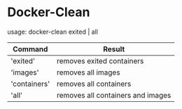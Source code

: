 Docker-Clean
======

usage: docker-clean exited | all

|Command      |Result                           |
|-------------|---------------------------------|
|'exited'     |removes exited containers        |
|'images'     |removes all images               |
|'containers' |removes all containers           |
|'all'        |removes all containers and images|

